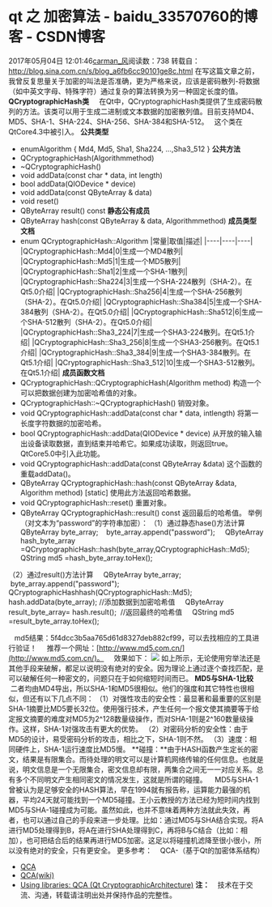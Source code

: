# qt 之 加密算法 - baidu_33570760的博客 - CSDN博客
2017年05月04日 12:01:46[carman_风](https://me.csdn.net/baidu_33570760)阅读数：738
转载自：http://blog.sina.com.cn/s/blog_a6fb6cc90101ge8c.html
在写这篇文章之前，我曾反复思量关于加密的叫法是否准确，更为严格来说，应该是密码散列-将数据（如中英文字母、特殊字符）通过复杂的算法转换为另一种固定长度的值。
**QCryptographicHash类**
    在Qt中，QCryptographicHash类提供了生成密码散列的方法。该类可以用于生成二进制或文本数据的加密散列值。目前支持MD4、MD5、SHA-1、SHA-224、SHA-256、SHA-384和SHA-512。
  这个类在QtCore4.3中被引入。
**公共类型**
- enumAlgorithm { Md4, Md5, Sha1, Sha224, ...,Sha3_512 }
**公共方法**
- QCryptographicHash(Algorithmmethod)
- ~QCryptographicHash()
- void addData(const char * data, int length)
- bool addData(QIODevice * device)
- void addData(const QByteArray & data)
- void reset()
- QByteArray result() const
**静态公有成员**
- QByteArray hash(const QByteArray & data, Algorithmmethod)
**成员类型文档**
- enum QCryptographicHash::Algorithm
|常量|取值|描述|
|----|----|----|
|QCryptographicHash::Md4|0|生成一个MD4散列|
|QCryptographicHash::Md5|1|生成一个MD5散列|
|QCryptographicHash::Sha1|2|生成一个SHA-1散列|
|QCryptographicHash::Sha224|3|生成一个SHA-224散列（SHA-2）。在Qt5.0介绍|
|QCryptographicHash::Sha256|4|生成一个SHA-256散列（SHA-2）。在Qt5.0介绍|
|QCryptographicHash::Sha384|5|生成一个SHA-384散列（SHA-2）。在Qt5.0介绍|
|QCryptographicHash::Sha512|6|生成一个SHA-512散列（SHA-2）。在Qt5.0介绍|
|QCryptographicHash::Sha3_224|7|生成一个SHA3-224散列。在Qt5.1介绍|
|QCryptographicHash::Sha3_256|8|生成一个SHA3-256散列。在Qt5.1介绍|
|QCryptographicHash::Sha3_384|9|生成一个SHA3-384散列。在Qt5.1介绍|
|QCryptographicHash::Sha3_512|10|生成一个SHA3-512散列。在Qt5.1介绍|
**成员函数文档**
- QCryptographicHash::QCryptographicHash(Algorithm method)
构造一个可以把数据创建为加密哈希值的对象。
- QCryptographicHash::~QCryptographicHash()
销毁对象。
- void QCryptographicHash::addData(const char * data, intlength)
将第一长度字符数据的加密哈希。
- bool QCryptographicHash::addData(QIODevice * device)
从开放的输入输出设备读取数据，直到结束并哈希它。如果成功读取，则返回true。
QtCore5.0中引入此功能。
- void QCryptographicHash::addData(const QByteArray &data)
这个函数的重载addData()。
- QByteArray QCryptographicHash::hash(const QByteArray &data, Algorithm method) [static]
使用此方法返回哈希数据。
- void QCryptographicHash::reset()
重置对象。
- QByteArray QCryptographicHash::result() const
返回最后的哈希值。
举例（对文本为“password”的字符串加密）：
（1）通过静态hase()方法计算
  QByteArray byte_array;
   byte_array.append("password");
    QByteArray hash_byte_array =QCryptographicHash::hash(byte_array,QCryptographicHash::Md5);
    QString md5 =hash_byte_array.toHex();
> 
（2）通过result()方法计算
    QByteArray byte_array;
   byte_array.append("password");
    QCryptographicHashhash(QCryptographicHash::Md5);  
    hash.addData(byte_array); //添加数据到加密哈希值
    QByteArray result_byte_array= hash.result();  //返回最终的哈希值
    QString md5 =result_byte_array.toHex();
> 
   md5结果：5f4dcc3b5aa765d61d8327deb882cf99，可以去找相应的工具进行验证！
    推荐一个网址：[http://www.md5.com.cn/](http://www.md5.com.cn/)。
    效果如下：
![](https://img-blog.csdn.net/20170515150709402?watermark/2/text/aHR0cDovL2Jsb2cuY3Nkbi5uZXQvYmFpZHVfMzM1NzA3NjA=/font/5a6L5L2T/fontsize/400/fill/I0JBQkFCMA==/dissolve/70/gravity/Center)
如上所示，无论使用穷举法还是其他手段来破解，都足以说明没有绝对的安全。因为理论上通过逐个查找匹配，是可以破解任何一种密文的，问题只在于如何缩短时间而已。
**MD5与SHA-1比较**
   二者均由MD4导出，所以SHA-1和MD5很相似。他们的强度和其它特性也很相似，但还有以下几点不同：
（1）对强性攻击的安全性：最显著和最重要的区别是SHA-1摘要比MD5要长32位。使用强行技术，产生任何一个报文使其摘要等于给定报文摘要的难度对MD5为2^128数量级操作，而对SHA-1则是2^160数量级操作。这样，SHA-1对强攻击有更大的优势。
（2）对密码分析的安全性：由于MD5的设计，易受密码分析的攻击，相比之下，SHA-1则不然。
（3）速度：相同硬件上，SHA-1运行速度比MD5慢。
**碰撞：**由于HASH函数产生定长的密文，结果是有限集合。而待处理的明文可以是计算机网络传输的任何信息。也就是说，明文信息是一个无限集合，密文信息却有限，两集合之间无一一对应关系。总有多个不同明文产生相同密文的情况发生，这就是所谓的碰撞。
   MD5与SHA-1曾被认为是足够安全的HASH算法，早在1994就有报告称，运算能力最强的机器，平均24天就可能找到一个MD5碰撞。王小云教授的方法已经为短时间内找到MD5与SHA-1碰撞成为可能。虽然如此，也并不意味着两种方法就此失效，再者，也可以通过自己的手段来进一步处理。比如：通过MD5与SHA结合实现。将A进行MD5处理得到B，将A在进行SHA处理得到C，再将B与C结合（比如：相加），也可把结合后的结果再进行MD5加密。这足以将碰撞机滤降至很小很小，所以没有绝对的安全，只有更安全。
更多参考：
   QCA-（基于Qt的加密体系结构）
- [QCA](http://delta.affinix.com/docs/qca/index.html)
- [QCA(wiki)](https://en.wikipedia.org/wiki/QCA)
- [Using libraries: QCA (Qt CryptographicArchitecture)](http://www.essentialunix.org/index.php?option=com_content&view=article&id=48:qcatutorial&catid=34:qttutorials&Itemid=53)
**注：**
   技术在于交流、沟通，转载请注明出处并保持作品的完整性。

